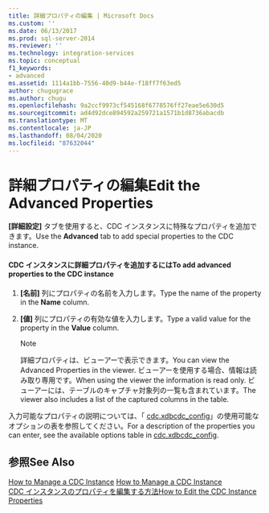 ```yaml
---
title: 詳細プロパティの編集 | Microsoft Docs
ms.custom: ''
ms.date: 06/13/2017
ms.prod: sql-server-2014
ms.reviewer: ''
ms.technology: integration-services
ms.topic: conceptual
f1_keywords:
- advanced
ms.assetid: 1114a1bb-7556-40d9-b44e-f18ff7f63ed5
author: chugugrace
ms.author: chugu
ms.openlocfilehash: 9a2ccf9973cf545168f6778576ff27eae5e630d5
ms.sourcegitcommit: ad4d92dce894592a259721a1571b1d8736abacdb
ms.translationtype: MT
ms.contentlocale: ja-JP
ms.lasthandoff: 08/04/2020
ms.locfileid: "87632044"
---
```

# <a name="edit-the-advanced-properties"></a><span data-ttu-id="dcb25-102">詳細プロパティの編集</span><span class="sxs-lookup"><span data-stu-id="dcb25-102">Edit the Advanced Properties</span></span>
  <span data-ttu-id="dcb25-103">**[詳細設定]** タブを使用すると、CDC インスタンスに特殊なプロパティを追加できます。</span><span class="sxs-lookup"><span data-stu-id="dcb25-103">Use the **Advanced** tab to add special properties to the CDC instance.</span></span>  
  
#### <a name="to-add-advanced-properties-to-the-cdc-instance"></a><span data-ttu-id="dcb25-104">CDC インスタンスに詳細プロパティを追加するには</span><span class="sxs-lookup"><span data-stu-id="dcb25-104">To add advanced properties to the CDC instance</span></span>  
  
1.  <span data-ttu-id="dcb25-105">**[名前]** 列にプロパティの名前を入力します。</span><span class="sxs-lookup"><span data-stu-id="dcb25-105">Type the name of the property in the **Name** column.</span></span>  
  
2.  <span data-ttu-id="dcb25-106">**[値]** 列にプロパティの有効な値を入力します。</span><span class="sxs-lookup"><span data-stu-id="dcb25-106">Type a valid value for the property in the **Value** column.</span></span>  
  
    > [!NOTE]  
    >  <span data-ttu-id="dcb25-107">詳細プロパティは、ビューアーで表示できます。</span><span class="sxs-lookup"><span data-stu-id="dcb25-107">You can view the Advanced Properties in the viewer.</span></span> <span data-ttu-id="dcb25-108">ビューアーを使用する場合、情報は読み取り専用です。</span><span class="sxs-lookup"><span data-stu-id="dcb25-108">When using the viewer the information is read only.</span></span> <span data-ttu-id="dcb25-109">ビューアーには、テーブルのキャプチャ対象列の一覧も含まれています。</span><span class="sxs-lookup"><span data-stu-id="dcb25-109">The viewer also includes a list of the captured columns in the table.</span></span>  
  
 <span data-ttu-id="dcb25-110">入力可能なプロパティの説明については、「 [cdc.xdbcdc_config](the-oracle-cdc-databases.md#bkmk_cdcxdbcdc_config)」の使用可能なオプションの表を参照してください。</span><span class="sxs-lookup"><span data-stu-id="dcb25-110">For a description of the properties you can enter, see the available options table in [cdc.xdbcdc_config](the-oracle-cdc-databases.md#bkmk_cdcxdbcdc_config).</span></span>  
  
## <a name="see-also"></a><span data-ttu-id="dcb25-111">参照</span><span class="sxs-lookup"><span data-stu-id="dcb25-111">See Also</span></span>  
 <span data-ttu-id="dcb25-112">[How to Manage a CDC Instance](manage-a-cdc-instance.md) </span><span class="sxs-lookup"><span data-stu-id="dcb25-112">[How to Manage a CDC Instance](manage-a-cdc-instance.md) </span></span>  
 [<span data-ttu-id="dcb25-113">CDC インスタンスのプロパティを編集する方法</span><span class="sxs-lookup"><span data-stu-id="dcb25-113">How to Edit the CDC Instance Properties</span></span>](how-to-edit-the-cdc-instance-properties.md)  
